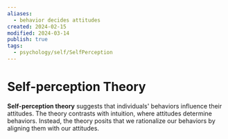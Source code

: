 ```yaml
---
aliases:
  - behavior decides attitudes
created: 2024-02-15
modified: 2024-03-14
publish: true
tags:
  - psychology/self/SelfPerception
---
```


# Self-perception Theory
**Self-perception theory** suggests that individuals' behaviors influence their attitudes. The theory contrasts with intuition, where attitudes determine behaviors. Instead, the theory posits that we rationalize our behaviors by aligning them with our attitudes.